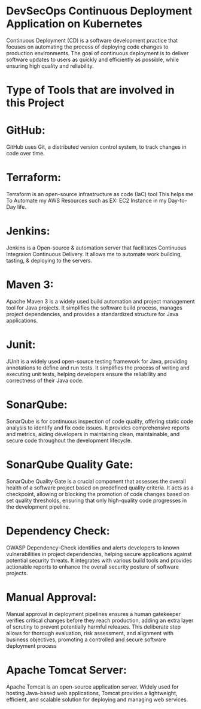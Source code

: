 # DevSecOps Continuous Deployment Application on Kubernetes
Continuous Deployment (CD) is a software development practice that focuses on automating the process of deploying code changes to production environments. The goal of continuous deployment is to deliver software updates to users as quickly and efficiently as possible, while ensuring high quality and reliability.

# Type of Tools that are involved in this Project

# GitHub:
GitHub uses Git, a distributed version control system, to track changes in code over time.

# Terraform:
Terraform is an open-source infrastructure as code (IaC) tool This helps me To Automate my AWS Resources such as EX: EC2 Instance in my Day-to-Day life.

# Jenkins:
Jenkins is a Open-source & automation server that facilitates Continuous Integraion Continuous Delivery. It allows me to automate work building, tasting, & deploying to the servers.

# Maven 3:
Apache Maven 3 is a widely used build automation and project management tool for Java projects. It simplifies the software build process, manages project dependencies, and provides a standardized structure for Java applications.

# Junit:
JUnit is a widely used open-source testing framework for Java, providing annotations to define and run tests. It simplifies the process of writing and executing unit tests, helping developers ensure the reliability and correctness of their Java code.

# SonarQube:
SonarQube is for continuous inspection of code quality, offering static code analysis to identify and fix code issues. It provides comprehensive reports and metrics, aiding developers in maintaining clean, maintainable, and secure code throughout the development lifecycle.

# SonarQube Quality Gate:
SonarQube Quality Gate is a crucial component that assesses the overall health of a software project based on predefined quality criteria. It acts as a checkpoint, allowing or blocking the promotion of code changes based on set quality thresholds, ensuring that only high-quality code progresses in the development pipeline.

# Dependency Check:
OWASP Dependency-Check identifies and alerts developers to known vulnerabilities in project dependencies, helping secure applications against potential security threats. It integrates with various build tools and provides actionable reports to enhance the overall security posture of software projects.

# Manual Approval:
Manual approval in deployment pipelines ensures a human gatekeeper verifies critical changes before they reach production, adding an extra layer of scrutiny to prevent potentially harmful releases. This deliberate step allows for thorough evaluation, risk assessment, and alignment with business objectives, promoting a controlled and secure software deployment process

# Apache Tomcat Server:
Apache Tomcat is an open-source application server. Widely used for hosting Java-based web applications, Tomcat provides a lightweight, efficient, and scalable solution for deploying and managing web services.
